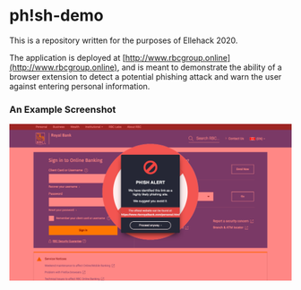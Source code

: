 # ph!sh-demo
This is a repository written for the purposes of Ellehack 2020.

The application is deployed at [http://www.rbcgroup.online](http://www.rbcgroup.online), and is meant to demonstrate the ability of a browser extension to detect a potential phishing attack and warn the user against entering personal information.

### An Example Screenshot
![Screenshot](./screenshot.png)
